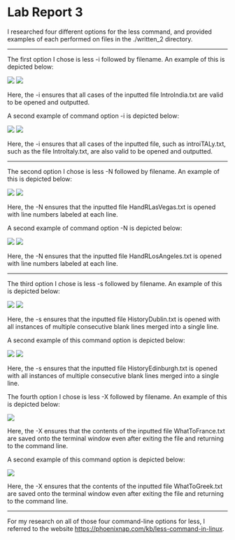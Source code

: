 # **Lab Report 3**

I researched four different options for the less command, and provided examples of each performed on files in the ./written_2 directory.

---
The first option I chose is less -i followed by filename. An example of this is depicted below:

![](Lab3Screenshot1.png)
![](Lab3Screenshot2.png)

Here, the -i ensures that all cases of the inputted file IntroIndia.txt are valid to be opened and outputted.

A second example of command option -i is depicted below:

![](Lab3Screenshot3.png)
![](Lab3Screenshot4.png)

Here, the -i ensures that all cases of the inputted file, such as introiTALy.txt, such as the file IntroItaly.txt, are also valid to be opened and outputted.

---
The second option I chose is less -N followed by filename. An example of this is depicted below:

![](Lab3Screenshot5.png)
![](Lab3Screenshot6.png)

Here, the -N ensures that the inputted file HandRLasVegas.txt is opened with line numbers labeled at each line.

A second example of command option -N is depicted below:

![](Lab3Screenshot7.png)
![](Lab3Screenshot8.png)

Here, the -N ensures that the inputted file HandRLosAngeles.txt is opened with line numbers labeled at each line.

---
The third option I chose is less -s followed by filename. An example of this is depicted below:

![](Lab3Screenshot9.png)
![](Lab3Screenshot10.png)

Here, the -s ensures that the inputted file HistoryDublin.txt is opened with all instances of multiple consecutive blank lines merged into a single line.

A second example of this command option is depicted below:

![](Lab3Screenshot11.png)
![](Lab3Screenshot12.png)

Here, the -s ensures that the inputted file HistoryEdinburgh.txt is opened with all instances of multiple consecutive blank lines merged into a single line.

The fourth option I chose is less -X followed by filename. An example of this is depicted below:

![](Lab3Screenshot13.png)

Here, the -X ensures that the contents of the inputted file WhatToFrance.txt are saved onto the terminal window even after exiting the file and returning to the command line.

A second example of this command option is depicted below:

![](Lab3Screenshot14.png)

Here, the -X ensures that the contents of the inputted file WhatToGreek.txt are saved onto the terminal window even after exiting the file and returning to the command line.

---
For my research on all of those four command-line options for less, I referred to the website https://phoenixnap.com/kb/less-command-in-linux.